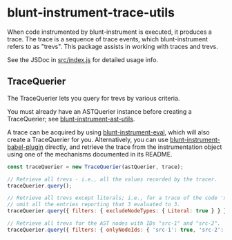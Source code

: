 # blunt-instrument-trace-utils

When code instrumented by blunt-instrument is executed, it produces a trace.
The trace is a sequence of trace events, which blunt-instrument refers to as "trevs".
This package assists in working with traces and trevs.

See the JSDoc in [src/index.js](src/index.js) for detailed usage info.

## TraceQuerier

The TraceQuerier lets you query for trevs by various criteria.

You must already have an ASTQuerier instance before creating a TraceQuerier; see [blunt-instrument-ast-utils][ast-utils].

A trace can be acquired by using [blunt-instrument-eval][eval], which will also create a TraceQuerier for you.
Alternatively, you can use [blunt-instrument-babel-plugin][babel-plugin] directly, and retrieve the trace from the instrumentation object using one of the mechanisms documented in its README.

```javascript
const traceQuerier = new TraceQuerier(astQuerier, trace);

// Retrieve all trevs - i.e., all the values recorded by the tracer.
traceQuerier.query();

// Retrieve all trevs except literals; i.e., for a trace of the code 'x = y + 3',
// omit all the entries reporting that 3 evaluated to 3.
traceQuerier.query({ filters: { excludeNodeTypes: { Literal: true } } });

// Retrieve all trevs for the AST nodes with IDs "src-1" and "src-2".
traceQuerier.query({ filters: { onlyNodeIds: { 'src-1': true, 'src-2': true } } });
```

[ast-utils]: ../blunt-instrument-ast-utils/README.md
[eval]: ../blunt-instrument-eval/README.md
[babel-plugin]: ../blunt-instrument-babel-plugin/README.md
